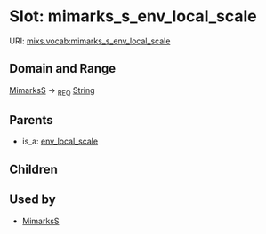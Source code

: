 
# Slot: mimarks_s_env_local_scale




URI: [mixs.vocab:mimarks_s_env_local_scale](https://w3id.org/mixs/vocab/mimarks_s_env_local_scale)


## Domain and Range

[MimarksS](MimarksS.md) ->  <sub>REQ</sub> [String](types/String.md)

## Parents

 *  is_a: [env_local_scale](env_local_scale.md)

## Children


## Used by

 * [MimarksS](MimarksS.md)
